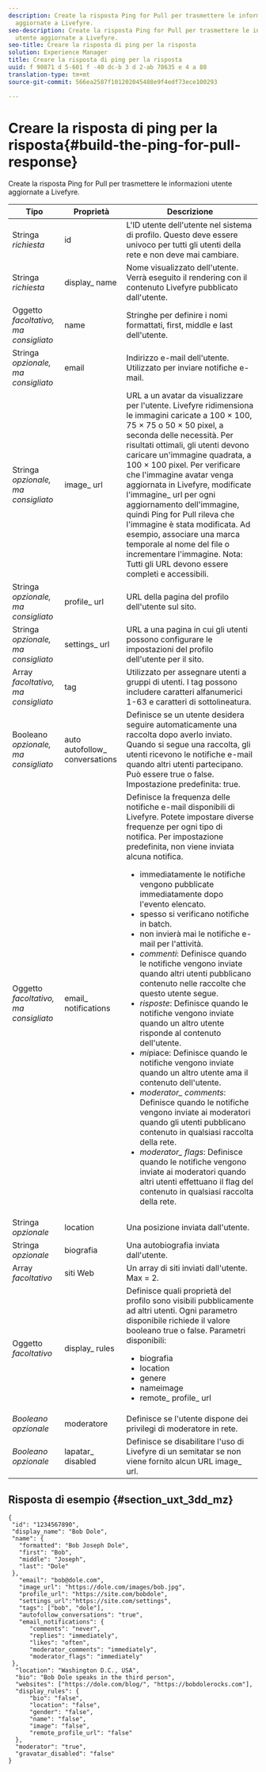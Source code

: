 ```yaml
---
description: Create la risposta Ping for Pull per trasmettere le informazioni utente
  aggiornate a Livefyre.
seo-description: Create la risposta Ping for Pull per trasmettere le informazioni
  utente aggiornate a Livefyre.
seo-title: Creare la risposta di ping per la risposta
solution: Experience Manager
title: Creare la risposta di ping per la risposta
uuid: f 90871 d 5-601 f -40 dc-b 3 d 2-ab 78635 e 4 a 88
translation-type: tm+mt
source-git-commit: 566ea2587f101202045488e9f4edf73ece100293

---
```



# Creare la risposta di ping per la risposta{#build-the-ping-for-pull-response}

Create la risposta Ping for Pull per trasmettere le informazioni utente aggiornate a Livefyre.

| Tipo | Proprietà | Descrizione |
|--- |--- |--- |
| Stringa *richiesta* | id | L'ID utente dell'utente nel sistema di profilo. Questo deve essere univoco per tutti gli utenti della rete e non deve mai cambiare. |
| Stringa *richiesta* | display_ name | Nome visualizzato dell'utente. Verrà eseguito il rendering con il contenuto Livefyre pubblicato dall'utente. |
| Oggetto *facoltativo, ma consigliato* | name | Stringhe per definire i nomi formattati, first, middle e last dell'utente. |
| Stringa *opzionale, ma consigliato* | email | Indirizzo e-mail dell'utente. Utilizzato per inviare notifiche e-mail. |
| Stringa *opzionale, ma consigliato* | image_ url | URL a un avatar da visualizzare per l'utente. Livefyre ridimensiona le immagini caricate a 100 × 100, 75 × 75 o 50 × 50 pixel, a seconda delle necessità. Per risultati ottimali, gli utenti devono caricare un'immagine quadrata, a 100 × 100 pixel. Per verificare che l'immagine avatar venga aggiornata in Livefyre, modificate l'immagine_ url per ogni aggiornamento dell'immagine, quindi Ping for Pull rileva che l'immagine è stata modificata. Ad esempio, associare una marca temporale al nome del file o incrementare l'immagine. Nota: Tutti gli URL devono essere completi e accessibili. |
| Stringa *opzionale, ma consigliato* | profile_ url | URL della pagina del profilo dell'utente sul sito. |
| Stringa *opzionale, ma consigliato* | settings_ url | URL a una pagina in cui gli utenti possono configurare le impostazioni del profilo dell'utente per il sito. |
| Array *facoltativo, ma consigliato* | tag | Utilizzato per assegnare utenti a gruppi di utenti. I tag possono includere caratteri alfanumerici 1-63 e caratteri di sottolineatura. |
| Booleano *opzionale, ma consigliato* | auto autofollow_ conversations | Definisce se un utente desidera seguire automaticamente una raccolta dopo averlo inviato. Quando si segue una raccolta, gli utenti ricevono le notifiche e-mail quando altri utenti partecipano. Può essere true o false. Impostazione predefinita: true. |
| Oggetto *facoltativo, ma consigliato* | email_ notifications | Definisce la frequenza delle notifiche e-mail disponibili di Livefyre. Potete impostare diverse frequenze per ogni tipo di notifica. Per impostazione predefinita, non viene inviata alcuna notifica. <br><ul><li> immediatamente le notifiche vengono pubblicate immediatamente dopo l'evento elencato. </li><li>spesso si verificano notifiche in batch. </li><li> non invierà mai le notifiche e-mail per l'attività. </li><li>*commenti*: Definisce quando le notifiche vengono inviate quando altri utenti pubblicano contenuto nelle raccolte che questo utente segue. </li><li>*risposte*: Definisce quando le notifiche vengono inviate quando un altro utente risponde al contenuto dell'utente.</li><li>*mi*piace: Definisce quando le notifiche vengono inviate quando un altro utente ama il contenuto dell'utente.</li><li>*moderator_ comments*: Definisce quando le notifiche vengono inviate ai moderatori quando gli utenti pubblicano contenuto in qualsiasi raccolta della rete.</li><li>*moderator_ flags*: Definisce quando le notifiche vengono inviate ai moderatori quando altri utenti effettuano il flag del contenuto in qualsiasi raccolta della rete.</li></ul> |
| Stringa *opzionale* | location | Una posizione inviata dall'utente. |
| Stringa *opzionale* | biografia | Una autobiografia inviata dall'utente. |
| Array *facoltativo* | siti Web | Un array di siti inviati dall'utente. Max = 2. |
| Oggetto *facoltativo* | display_ rules | Definisce quali proprietà del profilo sono visibili pubblicamente ad altri utenti. Ogni parametro disponibile richiede il valore booleano true o false. Parametri disponibili: <br><ul><li>biografia </li><li> location</li><li>  genere </li><li>nameimage </li><li> remote_ profile_ url</li></ul> |
| *Booleano opzionale* | moderatore | Definisce se l'utente dispone dei privilegi di moderatore in rete. |
| *Booleano opzionale* | lapatar_ disabled | Definisce se disabilitare l'uso di Livefyre di un semitatar se non viene fornito alcun URL image_ url. |

## Risposta di esempio {#section_uxt_3dd_mz}

```
{
 "id": "1234567890",
 "display_name": "Bob Dole",
 "name": {
   "formatted": "Bob Joseph Dole",
   "first": "Bob",
   "middle": "Joseph",
   "last": "Dole"
 },
   "email": "bob@dole.com",
   "image_url": "https://dole.com/images/bob.jpg",
   "profile_url": "https://site.com/bobdole",
   "settings_url":"https://site.com/settings",
   "tags": ["bob", "dole"],
   "autofollow_conversations": "true",
   "email_notifications": {
      "comments": "never",
      "replies": "immediately",
      "likes": "often",
      "moderator_comments": "immediately",
      "moderator_flags": "immediately" 
 },
  "location": "Washington D.C., USA",
  "bio": "Bob Dole speaks in the third person",
  "websites": ["https://dole.com/blog/", "https://bobdolerocks.com"],
  "display_rules": {
      "bio": "false",
      "location": "false",
      "gender": "false",
      "name": "false",
      "image": "false",
      "remote_profile_url": "false"
  },
  "moderator": "true",
  "gravatar_disabled": "false"
}
```
